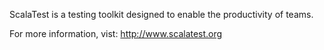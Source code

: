 ScalaTest is a testing toolkit designed to enable the productivity of teams.

For more information, vist: http://www.scalatest.org

